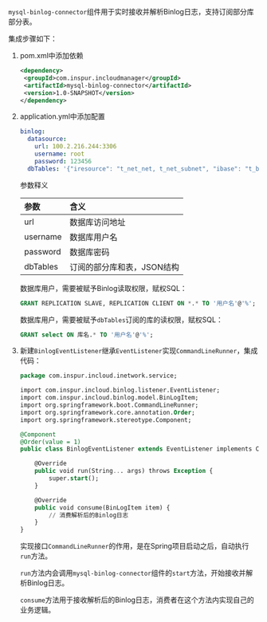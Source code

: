 `mysql-binlog-connector`组件用于实时接收并解析Binlog日志，支持订阅部分库部分表。



集成步骤如下：

1. pom.xml中添加依赖

   ```xml
   <dependency>
   	<groupId>com.inspur.incloudmanager</groupId>
   	<artifactId>mysql-binlog-connector</artifactId>
   	<version>1.0-SNAPSHOT</version>
   </dependency>
   ```

   

2. application.yml中添加配置

   ```yml
   binlog:
     datasource:
       url: 100.2.216.244:3306
       username: root
       password: 123456
     dbTables: '{"iresource": "t_net_net, t_net_subnet", "ibase": "t_ba_vdc"}'
   ```

   

   参数释义

   | 参数     | 含义                       |
   | :------- | :------------------------- |
   | url      | 数据库访问地址             |
   | username | 数据库用户名               |
   | password | 数据库密码                 |
   | dbTables | 订阅的部分库和表，JSON结构 |

   

   数据库用户，需要被赋予Binlog读取权限，赋权SQL：

   ```sql
   GRANT REPLICATION SLAVE, REPLICATION CLIENT ON *.* TO '用户名'@'%';
   ```

   数据库用户，需要被赋予`dbTables`订阅的库的读权限，赋权SQL：

   ```sql
   GRANT select ON 库名.* TO '用户名'@'%';
   ```



3. 新建`BinlogEventListener`继承`EventListener`实现`CommandLineRunner`，集成代码：

   ```sql
   package com.inspur.incloud.inetwork.service;
   
   import com.inspur.incloud.binlog.listener.EventListener;
   import com.inspur.incloud.binlog.model.BinLogItem;
   import org.springframework.boot.CommandLineRunner;
   import org.springframework.core.annotation.Order;
   import org.springframework.stereotype.Component;
   
   @Component
   @Order(value = 1)
   public class BinlogEventListener extends EventListener implements CommandLineRunner {
   
       @Override
       public void run(String... args) throws Exception {
           super.start();
       }
   
       @Override
       public void consume(BinLogItem item) {
           // 消费解析后的Binlog日志
       }
   }
   ```

   实现接口`CommandLineRunner`的作用，是在Spring项目启动之后，自动执行`run`方法。

   `run`方法内会调用`mysql-binlog-connector`组件的`start`方法，开始接收并解析Binlog日志。

   `consume`方法用于接收解析后的Binlog日志，消费者在这个方法内实现自己的业务逻辑。